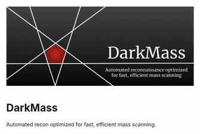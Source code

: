 ![DarkMass](./darkmass-banner.png)

# DarkMass
Automated recon optimized for fast, efficient mass scanning.
